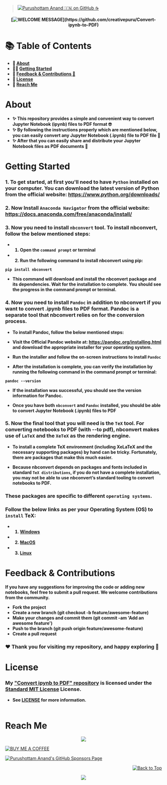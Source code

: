 <!-- 
📖 Update Readme
🔰 Update License
-->

> [![Purushottam Anand 🇮🇳 on GitHub ☕](https://github.com/creativepuru.png?size=100)](https://github.com/creativepuru "Purushottam Anand 🇮🇳 on GitHub ☕")

<b>

<div align="center"> 

[![WELCOME MESSAGE](https://readme-typing-svg.demolab.com?font=Calibri&size=28&duration=2000&pause=1000&multiline=false&width=750&height=80&lines=👋+WELCOME+TO+MY+REPOSITORY+📘;📚+CONVERT+Jupyter+Notebook+(.ipynb)+file+to+PDF+file)](https://github.com/creativepuru/Convert-ipynb-to-PDF)

</div>


# 📚 Table of Contents
- 🔰 [About](#about)
- 👨‍💻 [Getting Started](#getting-started)
- 📣 [Feedback & Contributions 🤝](#feedback--contributions)
- 📖 [License](#license)
- 📲 [Reach Me](#reach-me)

# About
- ✨ This repository provides a simple and convenient way to convert Jupyter Notebook (ipynb) files to PDF format 🤓
- ✨ By following the instructions properly which are mentioned below, you can easily convert any Jupyter Notebook (.ipynb) file to PDF file 🚀
- ✨ After that you can easily share and distribute your Jupyter Notebook files as PDF documents 🚀

# Getting Started

### 1. To get started, at first you'll need to have `Python` installed on your computer. You can download the latest version of Python from the official website: https://www.python.org/downloads/

### 2. Now Install `Anaconda Navigator` from the official website: https://docs.anaconda.com/free/anaconda/install/ 

### 3. Now you need to install `nbconvert` tool. To install nbconvert, follow the below mentioned steps:

- 1. Open the `command prompt` or terminal

- 2. Run the following command to install nbconvert using pip:
```
pip install nbconvert
```
- This command will download and install the nbconvert package and its dependencies. Wait for the installation to complete. You should see the progress in the command prompt or terminal.

### 4. Now you need to install `Pandoc` in addition to nbconvert if you want to convert .ipynb files to PDF format. Pandoc is a separate tool that nbconvert relies on for the conversion process.

- To install Pandoc, follow the below mentioned steps:


- Visit the Official Pandoc website at: https://pandoc.org/installing.html and download the appropriate installer for your operating system.

- Run the installer and follow the on-screen instructions to install `Pandoc`

- After the installation is complete, you can verify the installation by running the following command in the command prompt or terminal:
```
pandoc --version
```

- If the installation was successful, you should see the version information for Pandoc.

- Once you have both `nbconvert` and `Pandoc` installed, you should be able to convert Jupyter Notebook (.ipynb) files to PDF

### 5. Now the final tool that you will need is the `TeX` tool. For converting notebooks to PDF (with --to pdf), nbconvert makes use of `LaTeX` and the `XeTeX` as the rendering engine.

- To install a complete TeX environment (including XeLaTeX and the necessary supporting packages) by hand can be tricky. Fortunately, there are packages that make this much easier.

- Because nbconvert depends on packages and fonts included in standard `TeX distributions`, if you do not have a complete installation, you may not be able to use nbconvert’s standard tooling to convert notebooks to PDF.

### These packages are specific to different `operating systems`. 
### Follow the below links as per your Operating System (OS) to `install` TeX:

- 1. [Windows](https://tug.org/texlive/windows.html)
- 2. [MacOS](https://tug.org/mactex/)
- 3. [Linux](https://tug.org/texlive/quickinstall.html)

# Feedback & Contributions
If you have any suggestions for improving the code or adding new notebooks, feel free to submit a pull request. We welcome contributions from the community.

- Fork the project
- Create a new branch (git checkout -b feature/awesome-feature)
- Make your changes and commit them (git commit -am 'Add an awesome feature')
- Push to the branch (git push origin feature/awesome-feature)
- Create a pull request

### ❤️ Thank you for visiting my repository, and happy exploring 🤗

# License
### My [ "Convert ipynb to PDF" repository](https://github.com/creativepuru/Convert-ipynb-to-PDF) is licensed under the [Standard MIT License](https://github.com/creativepuru/Python-Basics/blob/main/LICENSE.txt) License. 
- See [LICENSE](https://github.com/creativepuru/Python-Basics/blob/main/LICENSE.txt) for more information.
<br> </br>

</b>

# Reach Me
<p align="center">
<a href="https://openinapp.co/connect-on-linkedin-puru">
    <img src="https://img.shields.io/badge/-Connect%20on%20Linkedin-blue?style=for-the-badge&logo=linkedin">
</a> </p>

[![BUY ME A COFFEE](https://img.shields.io/badge/Buy%20Me%20a%20Coffee%20☕-%23FFDD00.svg?&style=for-the-badge&logo=buy-me-a-coffee&logoColor=black)](https://www.buymeacoffee.com/creativepuru)

[![Purushottam Anand's GitHub Sponsors Page](https://img.shields.io/badge/-❤️%20Sponsor%20me%20on%20GitHub-gr?style=for-the-badge&logo=github)](https://openinapp.co/githubsponsorpuru "Purushottam Anand's GitHub Sponsors Page")

<!-- Back to TOP -->
<p align="right">
<a href="#top">
<img src="https://img.shields.io/static/v1?label&message=Back+to+Top&color=red&style=for-the-badge&logo" alt="Back to Top" /> </a> </p>

<!-- Footer -->
<p align="center">
  <img src="https://capsule-render.vercel.app/api?type=waving&color=gradient&height=100&section=footer"/>
</p>
